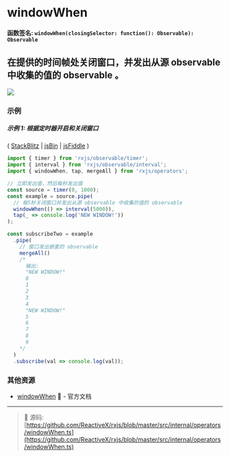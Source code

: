 # windowWhen

#### 函数签名: `windowWhen(closingSelector: function(): Observable): Observable`

## 在提供的时间帧处关闭窗口，并发出从源 observable 中收集的值的 observable 。

<div class="ua-ad"><a href="https://ultimateangular.com/?ref=76683_kee7y7vk"><img src="https://ultimateangular.com/assets/img/banners/ua-leader.svg"></a></div>

### 示例

##### 示例 1: 根据定时器开启和关闭窗口

( [StackBlitz](https://stackblitz.com/edit/typescript-bgpaoi?file=index.ts&devtoolsheight=50) |
[jsBin](http://jsbin.com/tuhaposemo/edit?js,console) |
[jsFiddle](https://jsfiddle.net/btroncone/gnx9fb3h/) )

```js
import { timer } from 'rxjs/observable/timer';
import { interval } from 'rxjs/observable/interval';
import { windowWhen, tap, mergeAll } from 'rxjs/operators';

// 立即发出值，然后每秒发出值
const source = timer(0, 1000);
const example = source.pipe(
  // 每5秒关闭窗口并发出从源 observable 中收集的值的 observable
  windowWhen(() => interval(5000)),
  tap(_ => console.log('NEW WINDOW!'))
);

const subscribeTwo = example
  .pipe(
    // 窗口发出嵌套的 observable
    mergeAll()
    /*
      输出:
      "NEW WINDOW!"
      0
      1
      2
      3
      4
      "NEW WINDOW!"
      5
      6
      7
      8
      9
    */
  )
  .subscribe(val => console.log(val));
```

### 其他资源

* [windowWhen](http://cn.rx.js.org/class/es6/Observable.js~Observable.html#instance-method-windowWhen) :newspaper: - 官方文档

---
> :file_folder: 源码:  [https://github.com/ReactiveX/rxjs/blob/master/src/internal/operators/windowWhen.ts](https://github.com/ReactiveX/rxjs/blob/master/src/internal/operators/windowWhen.ts)

